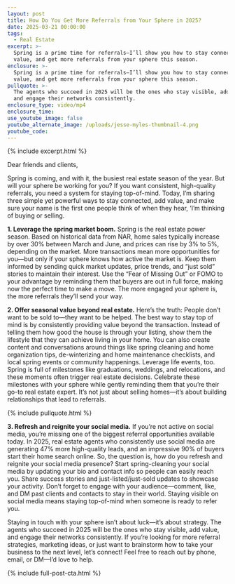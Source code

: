```yaml
---
layout: post
title: How Do You Get More Referrals from Your Sphere in 2025?
date: 2025-03-21 00:00:00
tags:
  - Real Estate
excerpt: >-
  Spring is a prime time for referrals—I’ll show you how to stay connected, add
  value, and get more referrals from your sphere this season.
enclosure: >-
  Spring is a prime time for referrals—I’ll show you how to stay connected, add
  value, and get more referrals from your sphere this season.
pullquote: >-
  The agents who succeed in 2025 will be the ones who stay visible, add value,
  and engage their networks consistently.
enclosure_type: video/mp4
enclosure_time:
use_youtube_image: false
youtube_alternate_image: /uploads/jesse-myles-thumbnail-4.png
youtube_code:
---
```

{% include excerpt.html %}

Dear friends and clients,

Spring is coming, and with it, the busiest real estate season of the year. But will your sphere be working for you? If you want consistent, high-quality referrals, you need a system for staying top-of-mind. Today, I’m sharing three simple yet powerful ways to stay connected, add value, and make sure your name is the first one people think of when they hear, ‘I’m thinking of buying or selling.

**1\. Leverage the spring market boom.** Spring is the real estate power season. Based on historical data from NAR, home sales typically increase by over 30% between March and June, and prices can rise by 3% to 5%, depending on the market. More transactions mean more opportunities for you—but only if your sphere knows how active the market is. Keep them informed by sending quick market updates, price trends, and “just sold” stories to maintain their interest. Use the “Fear of Missing Out” or FOMO to your advantage by reminding them that buyers are out in full force, making now the perfect time to make a move. The more engaged your sphere is, the more referrals they’ll send your way.

**2\. Offer seasonal value beyond real estate.** Here’s the truth: People don’t want to be sold to—they want to be helped. The best way to stay top of mind is by consistently providing value beyond the transaction. Instead of telling them how good the house is through your listing, show them the lifestyle that they can achieve living in your home. You can also create content and conversations around things like spring cleaning and home organization tips, de-winterizing and home maintenance checklists, and local spring events or community happenings. Leverage life events, too. Spring is full of milestones like graduations, weddings, and relocations, and these moments often trigger real estate decisions. Celebrate these milestones with your sphere while gently reminding them that you’re their go-to real estate expert. It’s not just about selling homes—it’s about building relationships that lead to referrals.

{% include pullquote.html %}

**3\. Refresh and reignite your social media.** If you’re not active on social media, you’re missing one of the biggest referral opportunities available today. In 2025, real estate agents who consistently use social media are generating 47% more high-quality leads, and an impressive 90% of buyers start their home search online. So, the question is, how do you refresh and reignite your social media presence? Start spring-cleaning your social media by updating your bio and contact info so people can easily reach you. Share success stories and just-listed/just-sold updates to showcase your activity. Don’t forget to engage with your audience—comment, like, and DM past clients and contacts to stay in their world. Staying visible on social media means staying top-of-mind when someone is ready to refer you.

Staying in touch with your sphere isn’t about luck—it’s about strategy. The agents who succeed in 2025 will be the ones who stay visible, add value, and engage their networks consistently. If you’re looking for more referral strategies, marketing ideas, or just want to brainstorm how to take your business to the next level, let’s connect! Feel free to reach out by phone, email, or DM—I’d love to help.

{% include full-post-cta.html %}